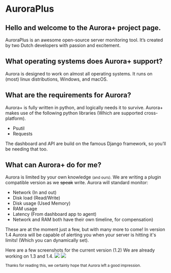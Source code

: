 <h1> AuroraPlus </h1>
<p>
<h2>Hello and welcome to the Aurora+ project page.</h2>

AuroraPlus is an awesome open-source server monitoring tool. It’s created by two Dutch developers with passion and excitement. 
</p>
<h2>What operating systems does Aurora+ support?</h2>
<p>
Aurora is designed to work on almost all operating systems. It runs on (most) linux distributions, Windows, and macOS.
</p>
<h2>What are the requirements for Aurora?</h2>
<p>
Aurora+ is fully written in python, and logically needs it to survive.
Aurora+ makes use of the following python libraries (Which are supported cross-platform).
<ul>
   <li>Psutil</li>
   <li>Requests</li>
</ul>
The dashboard and API are build on the famous Django framework, so you’ll be needing that too.
</p>

<h2>What can Aurora+ do for me?</h2>
<p>
Aurora is limited by your own knowledge <small>(and ours).</small> We are writing a plugin compatible version as we <strike>speak</strike> write.
Aurora will standard monitor: 
<ul>
<li>Network (In and out)</li>
<li>Disk load (Read/Write)</li>
<li>Disk usage (Used Memory)</li>
<li>RAM usage</li>
<li>Latency (From dashboard app to agent)</li>
<li>Network and RAM both have their own timeline, for compensation)</li>
</ul>

These are at the moment just a few, but with many more to come!
In version 1.4 Aurora will be capable of alerting you when your server is hitting it's limits! (Which you can dynamically set).
</p>

Here are a few screenshots for the current version (1.2) We are already working on 1.3 and 1.4.
<img src="http://i.imgur.com/d42jxg6.png"/>
<img src="http://i.imgur.com/snKTICs.png"/>

<small>Thanks for reading this, we certainly hope that Aurora left a good impression.</small>
